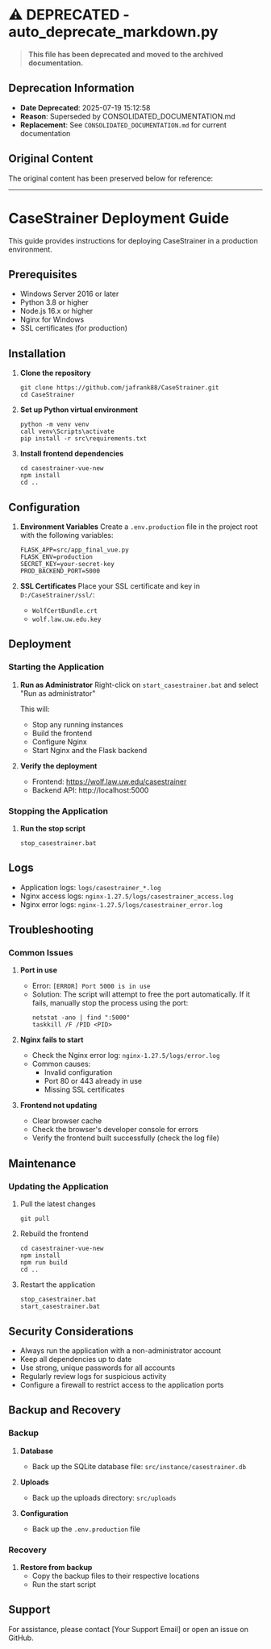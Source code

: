 # ⚠️ DEPRECATED - auto_deprecate_markdown.py

> **This file has been deprecated and moved to the archived documentation.**

## Deprecation Information
- **Date Deprecated**: 2025-07-19 15:12:58
- **Reason**: Superseded by CONSOLIDATED_DOCUMENTATION.md
- **Replacement**: See `CONSOLIDATED_DOCUMENTATION.md` for current documentation

## Original Content
The original content has been preserved below for reference:

---

# CaseStrainer Deployment Guide

This guide provides instructions for deploying CaseStrainer in a production environment.

## Prerequisites

- Windows Server 2016 or later
- Python 3.8 or higher
- Node.js 16.x or higher
- Nginx for Windows
- SSL certificates (for production)

## Installation

1. **Clone the repository**
   ```
   git clone https://github.com/jafrank88/CaseStrainer.git
   cd CaseStrainer
   ```

2. **Set up Python virtual environment**
   ```
   python -m venv venv
   call venv\Scripts\activate
   pip install -r src\requirements.txt
   ```

3. **Install frontend dependencies**
   ```
   cd casestrainer-vue-new
   npm install
   cd ..
   ```

## Configuration

1. **Environment Variables**
   Create a `.env.production` file in the project root with the following variables:
   ```
   FLASK_APP=src/app_final_vue.py
   FLASK_ENV=production
   SECRET_KEY=your-secret-key
   PROD_BACKEND_PORT=5000
   ```

2. **SSL Certificates**
   Place your SSL certificate and key in `D:/CaseStrainer/ssl/`:
   - `WolfCertBundle.crt`
   - `wolf.law.uw.edu.key`

## Deployment

### Starting the Application

1. **Run as Administrator**
   Right-click on `start_casestrainer.bat` and select "Run as administrator"

   This will:
   - Stop any running instances
   - Build the frontend
   - Configure Nginx
   - Start Nginx and the Flask backend

2. **Verify the deployment**
   - Frontend: https://wolf.law.uw.edu/casestrainer
   - Backend API: http://localhost:5000

### Stopping the Application

1. **Run the stop script**
   ```
   stop_casestrainer.bat
   ```

## Logs

- Application logs: `logs/casestrainer_*.log`
- Nginx access logs: `nginx-1.27.5/logs/casestrainer_access.log`
- Nginx error logs: `nginx-1.27.5/logs/casestrainer_error.log`

## Troubleshooting

### Common Issues

1. **Port in use**
   - Error: `[ERROR] Port 5000 is in use`
   - Solution: The script will attempt to free the port automatically. If it fails, manually stop the process using the port:
     ```
     netstat -ano | find ":5000"
     taskkill /F /PID <PID>
     ```

2. **Nginx fails to start**
   - Check the Nginx error log: `nginx-1.27.5/logs/error.log`
   - Common causes:
     - Invalid configuration
     - Port 80 or 443 already in use
     - Missing SSL certificates

3. **Frontend not updating**
   - Clear browser cache
   - Check the browser's developer console for errors
   - Verify the frontend built successfully (check the log file)

## Maintenance

### Updating the Application

1. Pull the latest changes
   ```
   git pull
   ```

2. Rebuild the frontend
   ```
   cd casestrainer-vue-new
   npm install
   npm run build
   cd ..
   ```

3. Restart the application
   ```
   stop_casestrainer.bat
   start_casestrainer.bat
   ```

## Security Considerations

- Always run the application with a non-administrator account
- Keep all dependencies up to date
- Use strong, unique passwords for all accounts
- Regularly review logs for suspicious activity
- Configure a firewall to restrict access to the application ports

## Backup and Recovery

### Backup

1. **Database**
   - Back up the SQLite database file: `src/instance/casestrainer.db`

2. **Uploads**
   - Back up the uploads directory: `src/uploads`

3. **Configuration**
   - Back up the `.env.production` file

### Recovery

1. **Restore from backup**
   - Copy the backup files to their respective locations
   - Run the start script

## Support

For assistance, please contact [Your Support Email] or open an issue on GitHub.
